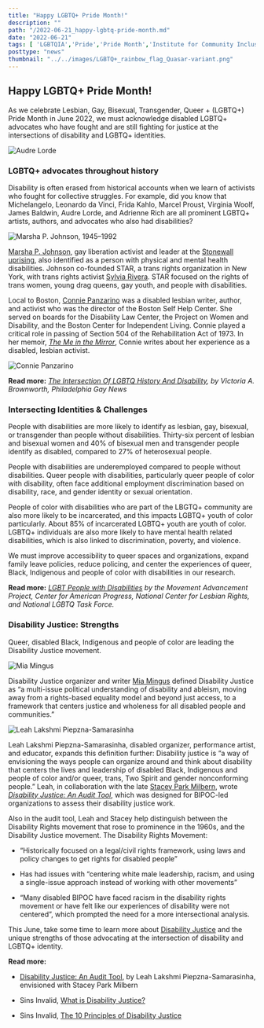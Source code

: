 ```yaml
---
title: "Happy LGBTQ+ Pride Month!"
description: ""
path: "/2022-06-21_happy-lgbtq-pride-month.md"
date: "2022-06-21"
tags: [ 'LGBTQIA','Pride','Pride Month','Institute for Community Inclusion']
posttype: "news"
thumbnail: "../../images/LGBTQ+_rainbow_flag_Quasar-variant.png"
---
```



## Happy LGBTQ+ Pride Month!

As we celebrate Lesbian, Gay, Bisexual, Transgender, Queer + (LGBTQ+) Pride Month in June 2022, we must acknowledge disabled LGBTQ+ advocates who have fought and are still fighting for justice at the intersections of disability and LGBTQ+ identities.

![Audre Lorde](/../../images/Audre-Lorde.jpg "Audre Lorde, self-described “Black, lesbian, mother, warrior, poet.” Author of several essays, poems, and books, including Sister Outsider, The Black Unicorn, and Your Silence will not Protect You.")

### LGBTQ+ advocates throughout history

Disability is often erased from historical accounts when we learn of activists who fought for collective struggles. For example, did you know that Michelangelo, Leonardo da Vinci, Frida Kahlo, Marcel Proust, Virginia Woolf, James Baldwin, Audre Lorde, and Adrienne Rich are all prominent LGBTQ+ artists, authors, and advocates who also had disabilities?

![Marsha P. Johnson, 1945–1992](/../../images/Marsha-P-Johnson.jpg "Marsha P. Johnson, 1945–1992")

[Marsha P. Johnson](https://en.wikipedia.org/wiki/Marsha_P._Johnson), gay liberation activist and leader at the [Stonewall uprising](https://en.wikipedia.org/wiki/Stonewall_riots), also identified as a person with physical and mental health disabilities. Johnson co-founded STAR, a trans rights organization in New York, with trans rights activist [Sylvia Rivera](https://en.wikipedia.org/wiki/Sylvia_Rivera). STAR focused on the rights of trans women, young drag queens, gay youth, and people with disabilities.

Local to Boston, [Connie Panzarino](https://www.facebook.com/Connie-Panzarino-Memorial-159023067484002/) was a disabled lesbian writer, author, and activist who was the director of the Boston Self Help Center. She served on boards for the Disability Law Center, the Project on Women and Disability, and the Boston Center for Independent Living. Connie played a critical role in passing of Section 504 of the Rehabilitation Act of 1973. In her memoir, [*The Me in the Mirror*](https://www.sealpress.com/titles/connie-panzarino/the-me-in-the-mirror/9781878067456/), Connie writes about her experience as a disabled, lesbian activist.

![Connie Panzarino](/../../images/Connie-Panzarino.jpg "Connie Panzarino, 1947–2001")

**Read more:** *[The Intersection Of LGBTQ History And Disability](https://epgn.com/2020/10/20/the-intersection-of-lgbtq-history-and-disability/), by Victoria A. Brownworth, Philadelphia Gay News*

### Intersecting Identities & Challenges

People with disabilities are more likely to identify as lesbian, gay, bisexual, or transgender than people without disabilities. Thirty-six percent of lesbian and bisexual women and 40% of bisexual men and transgender people identify as disabled, compared to 27% of heterosexual people.

People with disabilities are underemployed compared to people without disabilities. Queer people with disabilities, particularly queer people of color with disability, often face additional employment discrimination based on disability, race, and gender identity or sexual orientation.

People of color with disabilities who are part of the LBGTQ+ community are also more likely to be incarcerated, and this impacts LGBTQ+ youth of color particularly. About 85% of incarcerated LGBTQ+ youth are youth of color. LGBTQ+ individuals are also more likely to have mental health related disabilities, which is also linked to discrimination, poverty, and violence.

We must improve accessibility to queer spaces and organizations, expand family leave policies, reduce policing, and center the experiences of queer, Black, Indigenous and people of color with disabilities in our research.

**Read more:** *[LGBT People with Disabilities](https://www.lgbtmap.org/file/LGBT-People-With-Disabilities.pdf) by the Movement Advancement Project, Center for American Progress, National Center for Lesbian Rights, and National LGBTQ Task Force.*

### Disability Justice: Strengths

Queer, disabled Black, Indigenous and people of color are leading the Disability Justice movement.

![Mia Mingus](/../../images/Mia-Mingus.png "Mia Mingus, Disability Justice writer, education, and community organizer.")

Disability Justice organizer and writer [Mia Mingus](https://en.wikipedia.org/wiki/Mia_Mingus) defined Disability Justice as “a multi-issue political understanding of disability and ableism, moving away from a rights-based equality model and beyond just access, to a framework that centers justice and wholeness for all disabled people and communities.”

![Leah Lakshmi Piepzna-Samarasinha](/../../images/Leah-Lakshmi-Piepzna-Samarasinha.jpg "Leah Lakshmi Piepzna-Samarasinha, American poet, writer, educator and social activist")

Leah Lakshmi Piepzna-Samarasinha, disabled organizer, performance artist, and educator, expands this definition further: Disability justice is “a way of envisioning the ways people can organize around and think about disability that centers the lives and leadership of disabled Black, Indigenous and people of color and/or queer, trans, Two Spirit and gender nonconforming people.” Leah, in collaboration with the late [Stacey Park Milbern](https://en.wikipedia.org/wiki/Stacey_Milbern), wrote [*Disability Justice: An Audit Tool*](https://static1.squarespace.com/static/5ed94da22956b942e1d51e12/t/6232af2503a09a54615b8d48/1647488823793/DJ+Audit+Tool.pdf), which was designed for BIPOC-led organizations to assess their disability justice work.

Also in the audit tool, Leah and Stacey help distinguish between the Disability Rights movement that rose to prominence in the 1960s, and the Disability Justice movement. The Disability Rights Movement:

- “Historically focused on a legal/civil rights framework, using laws and policy changes to get rights for disabled people”

- Has had issues with “centering white male leadership, racism, and using a single-issue approach instead of working with other movements”

- “Many disabled BIPOC have faced racism in the disability rights movement or have felt like our experiences of disability were not centered”, which prompted the need for a more intersectional analysis.

This June, take some time to learn more about [Disability Justice](https://www.sinsinvalid.org/news-1/2020/6/16/what-is-disability-justice) and the unique strengths of those advocating at the intersection of disability and LGBTQ+ identity.

**Read more:**

- [Disability Justice: An Audit Tool](https://static1.squarespace.com/static/5ed94da22956b942e1d51e12/t/6232af2503a09a54615b8d48/1647488823793/DJ+Audit+Tool.pdf), by Leah Lakshmi Piepzna-Samarasinha, envisioned with Stacey Park Milbern

- Sins Invalid, [What is Disability Justice?](https://www.sinsinvalid.org/news-1/2020/6/16/what-is-disability-justice)

- Sins Invalid, [The 10 Principles of Disability Justice](https://www.sinsinvalid.org/blog/10-principles-of-disability-justice)

